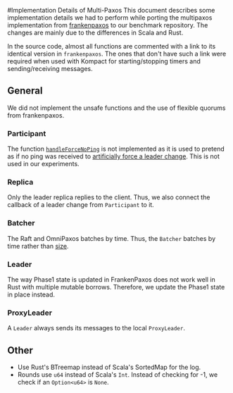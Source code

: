 #Implementation Details of Multi-Paxos
This document describes some implementation details we had to perform while porting the multipaxos implementation from [frankenpaxos](https://github.com/mwhittaker/frankenpaxos/blob/master/shared/src/main/scala/frankenpaxos/multipaxos) to our benchmark repository. The changes are mainly due to the differences in Scala and Rust.

In the source code, almost all functions are commented with a link to its identical version in ``frankenpaxos``. The ones that don't have such a link were required when used with Kompact for starting/stopping timers and sending/receiving messages.

## General
We did not implement the unsafe functions and the use of flexible quorums from frankenpaxos.

### Participant
The function [`handleForceNoPing`](https://github.com/mwhittaker/frankenpaxos/blob/master/shared/src/main/scala/frankenpaxos/election/basic/Participant.scala#L221) is not implemented as it is used to 
pretend as if no ping was received to [artificially force a leader change](https://github.com/mwhittaker/frankenpaxos/blob/cebb56f766d1ca257a1251d3e8104a08a7f85f8e/shared/src/main/scala/frankenpaxos/election/basic/Election.proto#L17). This is not used in our experiments. 

### Replica
Only the leader replica replies to the client. Thus, we also connect the callback of a leader change from `Participant` to it. 

### Batcher
The Raft and OmniPaxos batches by time. Thus, the ``Batcher`` batches by time rather than [size](https://github.com/mwhittaker/frankenpaxos/blob/master/shared/src/main/scala/frankenpaxos/multipaxos/Batcher.scala#L30).

### Leader
The way Phase1 state is updated in FrankenPaxos does not work well in Rust with multiple mutable borrows. Therefore, we update the Phase1 state in place instead.

### ProxyLeader
A ``Leader`` always sends its messages to the local `ProxyLeader`.

## Other
- Use Rust's BTreemap instead of Scala's SortedMap for the log. 
- Rounds use ``u64`` instead of Scala's `Int`. Instead of checking for -1, we check if an `Option<u64>` is `None`. 
